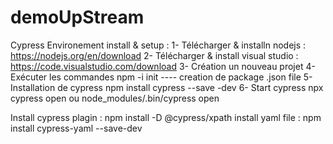 # demoUpStream
Cypress Environement install & setup :
 1- Télécharger & installn nodejs :   https://nodejs.org/en/download
 2- Télécharger & install visual studio : https://code.visualstudio.com/download
 3- Création un nouveau projet 
 4- Exécuter les commandes 
     npm -i init   ---- creation de package .json file 
 5- Installation de cypress 
    npm install cypress --save -dev	
 6- Start cypress 
    npx cypress open  ou node_modules/.bin/cypress open
	
	
	
 Install cypress plagin :  npm install -D @cypress/xpath
 install yaml file : npm install cypress-yaml --save-dev
